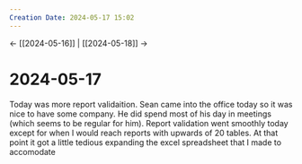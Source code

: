 ```yaml
---
Creation Date: 2024-05-17 15:02
---
```


<- [[2024-05-16]] | [[2024-05-18]]  ->

# 2024-05-17
Today was more report validaition. Sean came into the office today so it was nice to have some company. He did spend most of his day in meetings (which seems to be regular for him). Report validation went smoothly today except for when I would reach reports with upwards of 20 tables. At that point it got a little tedious expanding the excel spreadsheet that I made to accomodate 